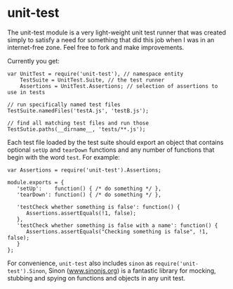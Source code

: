 unit-test
=========

The unit-test module is a very light-weight unit test runner that was created simply to satisfy a need for something that did this job when I was in an internet-free zone. Feel free to fork and make improvements.

Currently you get:

    var UnitTest = require('unit-test'), // namespace entity
        TestSuite = UnitTest.Suite, // the test runner
        Assertions = UnitTest.Assertions; // selection of assertions to use in tests
    
    // run specifically named test files
    TestSuite.namedFiles('testA.js', 'testB.js');
    
    // find all matching test files and run those
    TestSutie.paths(__dirname__, 'tests/**.js');

Each test file loaded by the test suite should export an object that contains optional `setUp` and `tearDown` functions and any number of functions that begin with the word `test`. For example:

    var Assertions = require('unit-test').Assertions;
    
    module.exports = {
       'setUp':    function() { /* do something */ },
       'tearDown': function() { /* do something */ },
       
       'testCheck whether something is false': function() {
          Assertions.assertEquals(!1, false);
       },
       'testCheck whether something is false with a name': function() {
          Assertions.assertEquals("Checking something is false", !1, false);
       }
    };

For convenience, `unit-test` also includes `sinon` as `require('unit-test').Sinon`, Sinon (www.sinonjs.org) is a fantastic library for mocking, stubbing and spying on functions and objects in any unit test.

